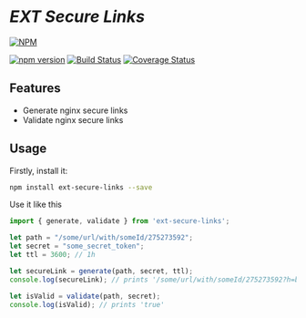 # _**EXT Secure Links**_
[![NPM](https://nodei.co/npm/ext-secure-links.png)](https://nodei.co/npm/ext-secure-links/)

[![npm version](https://badge.fury.io/js/ext-secure-links.svg)](https://badge.fury.io/js/ext-secure-links)
[![Build Status](https://travis-ci.com/ashantyk/ext-secure-links.svg?branch=master)](https://travis-ci.org/ashantyk/ext-secure-links)
[![Coverage Status](https://coveralls.io/repos/github/ashantyk/ext-secure-links/badge.svg?branch=master)](https://coveralls.io/github/ashantyk/ext-secure-links?branch=master)

## Features

- Generate nginx secure links
- Validate nginx secure links
 
## Usage

Firstly, install it:

```bash
npm install ext-secure-links --save
```

Use it like this

```js
import { generate, validate } from 'ext-secure-links';

let path = "/some/url/with/someId/275273592";
let secret = "some_secret_token";
let ttl = 3600; // 1h

let secureLink = generate(path, secret, ttl);
console.log(secureLink); // prints '/some/url/with/someId/275273592?h=bff149a0b87f5b0e00d9dd364e9ddaa0&e=1538299376'

let isValid = validate(path, secret);
console.log(isValid); // prints 'true'
```

